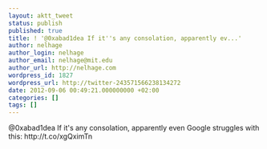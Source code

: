```yaml
---
layout: aktt_tweet
status: publish
published: true
title: ! '@0xabad1dea If it''s any consolation, apparently ev...'
author: nelhage
author_login: nelhage
author_email: nelhage@mit.edu
author_url: http://nelhage.com
wordpress_id: 1827
wordpress_url: http://twitter-243571566238134272
date: 2012-09-06 00:49:21.000000000 +02:00
categories: []
tags: []
---
```

@0xabad1dea If it's any consolation, apparently even Google struggles with this: http:&#47;&#47;t.co&#47;xgQximTn
